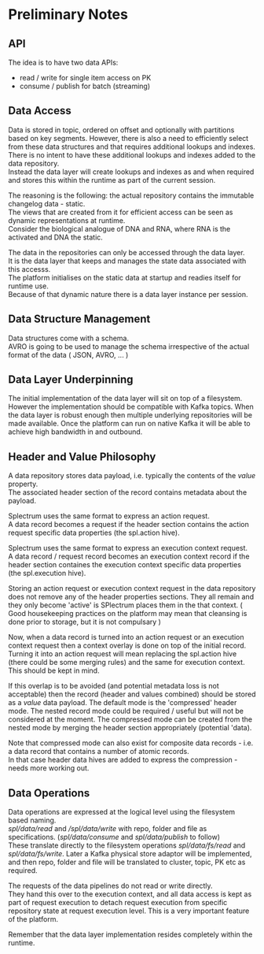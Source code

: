 # Preliminary Notes

## API

The idea is to have two data APIs: 
 - read / write for single item access on PK 
 - consume / publish for batch (streaming)

## Data Access
 
Data is stored in topic, ordered on offset and optionally with partitions based on key segments.
However, there is also a need to efficiently select from these data structures and that requires additional lookups and indexes.  
There is no intent to have these additional lookups and indexes added to the data repository.  
Instead the data layer will create lookups and indexes as and when required and stores this within the runtime as part of the current session.  

The reasoning is the following: the actual repository contains the immutable changelog data - static.  
The views that are created from it for efficient access can be seen as dynamic representations at runtime.  
Consider the biological analogue of DNA and RNA, where RNA is the activated and DNA the static.

The data in the repositories can only be accessed through the data layer.  
It is the data layer that keeps and manages the state data associated with this accesss.  
The platform initialises on the static data at startup and readies itself for runtime use.  
Because of that dynamic nature there is a data layer instance per session.

## Data Structure Management

Data structures come with a schema.  
AVRO is going to be used to manage the schema irrespective of the actual format of the data ( JSON, AVRO, ... )

## Data Layer Underpinning

The initial implementation of the data layer will sit on top of a filesystem. 
However the implementation should be compatible with Kafka topics. 
When the data layer is robust enough then multiple underlying repositories will be made available. 
Once the platform can run on native Kafka it will be able to achieve high bandwidth in and outbound.

## Header and Value Philosophy

A data repository stores data payload, i.e. typically the contents of the *value* property.  
The associated header section of the record contains metadata about the payload.

Splectrum uses the same format to express an action request.  
A data record becomes a request if the header section contains the action request specific data properties (the spl.action hive).

Splectrum uses the same format to express an execution context request.  
A data record / request record becomes an execution context record if the header section containes the execution context specific data properties (the spl.execution hive).

Storing an action request or execution context request in the data repository does not remove any of the header properties sections.
They all remain and they only become 'active' is SPlectrum places them in the that context.
( Good housekeeping practices on the platform may mean that cleansing is done prior to storage, but it is not compulsary )

Now, when a data record is turned into an action request or an execution context request then a context overlay is done on top of the initial record.  
Turning it into an action request will mean replacing the spl.action hive (there could be some merging rules) and the same for execution context.  
This should be kept in mind.

If this overlap is to be avoided (and potential metadata loss is not acceptable) then the record (header and values combined) should be stored as a *value* data payload.
The default mode is the 'compressed' header mode. The nested record mode could be required / useful but will not be considered at the moment. 
The compressed mode can be created from the nested mode by merging the header section appropriately (potential 'data).

Note that compressed mode can also exist for composite data records - i.e. a data record that contains a number of atomic records.  
In that case header data hives are added to express the compression - needs more working out.

## Data Operations

Data operations are expressed at the logical level using the filesystem based naming.  
*spl/data/read* and */spl/data/write* with repo, folder and file as specifications. (*spl/data/consume* and *spl/data/publish* to follow)  
These translate directly to the filesystem operations *spl/data/fs/read* and *spl/data/fs/write*.
Later a Kafka physical store adaptor will be implemented, and then repo, folder and file will be translated to cluster, topic, PK etc as required.

The requests of the data pipelines do not read or write directly.  
They hand this over to the execution context, and all data access is kept as part of request execution to detach request execution from specific repository state at request execution level. This is a very important feature of the platform.

Remember that the data layer implementation resides completely within the runtime.